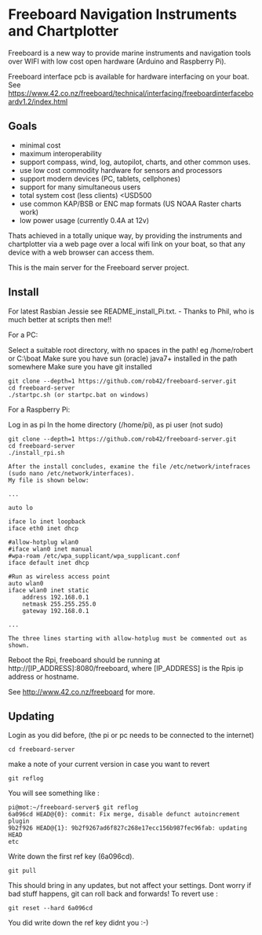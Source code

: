 Freeboard Navigation Instruments and Chartplotter
=================================================

Freeboard is a new way to provide marine instruments and navigation tools over WIFI with low cost open hardware (Arduino and Raspberry Pi).

Freeboard interface pcb is available for hardware interfacing on your boat. See https://www.42.co.nz/freeboard/technical/interfacing/freeboardinterfaceboardv1.2/index.html

Goals
-----

 * minimal cost
 * maximum interoperability
 * support compass, wind, log, autopilot, charts, and other common uses.
 * use low cost commodity hardware for sensors and processors
 * support modern devices (PC, tablets, cellphones)
 * support for many simultaneous users
 * total system cost (less clients) <USD500
 * use common KAP/BSB or ENC map formats (US NOAA Raster charts work)
 * low power usage (currently 0.4A at 12v)

Thats achieved in a totally unique way, by providing the instruments and chartplotter via a web page over a local wifi link on your boat, so that any device with a web browser can access them.

This is the main server for the Freeboard server project.  

Install
-------

For latest Rasbian Jessie see README_install_Pi.txt. - Thanks to Phil, who is much better at scripts then me!!

For a PC:

Select a suitable root directory, with no spaces in the path! eg /home/robert or C:\boat
Make sure you have sun (oracle) java7+ installed in the path somewhere
Make sure you have git installed
```
git clone --depth=1 https://github.com/rob42/freeboard-server.git
cd freeboard-server
./startpc.sh (or startpc.bat on windows)
```
For a Raspberry Pi:

Log in as pi
In the home directory (/home/pi), as pi user (not sudo)
```
git clone --depth=1 https://github.com/rob42/freeboard-server.git
cd freeboard-server
./install_rpi.sh

After the install concludes, examine the file /etc/network/intefraces (sudo nano /etc/network/interfaces).
My file is shown below:

...

auto lo

iface lo inet loopback
iface eth0 inet dhcp

#allow-hotplug wlan0
#iface wlan0 inet manual
#wpa-roam /etc/wpa_supplicant/wpa_supplicant.conf
iface default inet dhcp

#Run as wireless access point
auto wlan0
iface wlan0 inet static
    address 192.168.0.1
    netmask 255.255.255.0
    gateway 192.168.0.1

...

The three lines starting with allow-hotplug must be commented out as shown.

```
Reboot the Rpi, freeboard should be running at http://[IP_ADDRESS]:8080/freeboard, where [IP_ADDRESS] is the Rpis ip address or hostname.

See http://www.42.co.nz/freeboard for more.

Updating
--------

Login as you did before, (the pi or pc needs to be connected to the internet)
```
cd freeboard-server
```
make a note of your current version in case you want to revert
```
git reflog
```
You will see something like :
```
pi@mot:~/freeboard-server$ git reflog
6a096cd HEAD@{0}: commit: Fix merge, disable defunct autoincrement plugin
9b2f926 HEAD@{1}: 9b2f9267ad6f827c268e17ecc156b987fec96fab: updating HEAD
etc
```
Write down the first ref key (6a096cd).
```
git pull
```
This should bring in any updates, but not affect your settings. Dont worry if bad stuff happens, git can roll back and forwards!
To revert use :
```
git reset --hard 6a096cd
```
You did write down the ref key didnt you :-)



